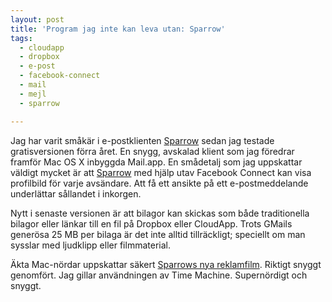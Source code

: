```yaml
---
layout: post
title: 'Program jag inte kan leva utan: Sparrow'
tags:
  - cloudapp
  - dropbox
  - e-post
  - facebook-connect
  - mail
  - mejl
  - sparrow

---
```


Jag har varit småkär i e-postklienten <a href="http://sparrowmailapp.com/" target="_blank">Sparrow</a> sedan jag testade gratisversionen förra året. En snygg, avskalad klient som jag föredrar framför Mac OS X inbyggda Mail.app. En smådetalj som jag uppskattar väldigt mycket är att <a href="http://sparrowmailapp.com/" target="_blank">Sparrow</a> med hjälp utav Facebook Connect kan visa profilbild för varje avsändare. Att få ett ansikte på ett e-postmeddelande underlättar sållandet i inkorgen.



Nytt i senaste versionen är att bilagor kan skickas som både traditionella bilagor eller länkar till en fil på Dropbox eller CloudApp. Trots GMails generösa 25 MB per bilaga är det inte alltid tillräckligt; speciellt om man sysslar med ljudklipp eller filmmaterial.



Äkta Mac-nördar uppskattar säkert <a href="https://vimeo.com/32852176" target="_blank">Sparrows nya reklamfilm</a>. Riktigt snyggt genomfört. Jag gillar användningen av Time Machine. Supernördigt och snyggt.


